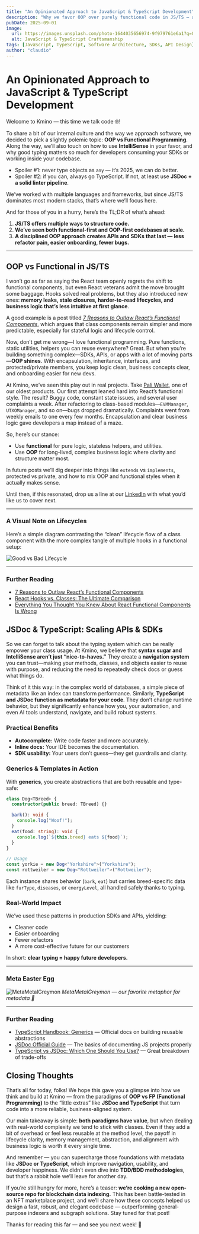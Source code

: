 ```yaml
---
title: "An Opinionated Approach to JavaScript & TypeScript Development"
description: "Why we favor OOP over purely functional code in JS/TS — and how inheritance, typing, and JSDoc make APIs and SDKs scalable, maintainable, and future-proof."
pubDate: 2025-09-01
image:
  url: https://images.unsplash.com/photo-1644035656974-9f979761e6a1?q=80&w=1932&auto=format&fit=crop&ixlib=rb-4.1.0&ixid=M3wxMjA3fDB8MHxwaG90by1wYWdlfHx8fGVufDB8fHx8fA%3D%3D
  alt: JavaScript & TypeScript Craftsmanship
tags: [JavaScript, TypeScript, Software Architecture, SDKs, API Design]
author: "claudio"
---
```


# An Opinionated Approach to JavaScript & TypeScript Development

Welcome to Kmino — this time we talk code 🤓!

To share a bit of our internal culture and the way we approach software, we decided to pick a slightly polemic topic: **OOP vs Functional Programming**. Along the way, we’ll also touch on how to use **IntelliSense** in your favor, and why good typing matters so much for developers consuming your SDKs or working inside your codebase.

- Spoiler #1: never type objects as `any` — it’s 2025, we can do better.  
- Spoiler #2: if you can, always go TypeScript. If not, at least use **JSDoc + a solid linter pipeline**.

We’ve worked with multiple languages and frameworks, but since JS/TS dominates most modern stacks, that’s where we’ll focus here.

And for those of you in a hurry, here’s the TL;DR of what’s ahead:

1. **JS/TS offers multiple ways to structure code.**
2. **We’ve seen both functional-first and OOP-first codebases at scale.**
3. **A disciplined OOP approach creates APIs and SDKs that last — less refactor pain, easier onboarding, fewer bugs.**

---

## OOP vs Functional in JS/TS

I won’t go as far as saying the React team openly regrets the shift to functional components, but even React veterans admit the move brought some baggage. Hooks solved real problems, but they also introduced new ones: **memory leaks, stale closures, harder-to-read lifecycles, and business logic that’s less intuitive at first glance**.

A good example is a post titled [_7 Reasons to Outlaw React’s Functional Components_](https://medium.com/%40housecor/7-reasons-to-outlaw-reacts-functional-components-ff5b5ae09b7c), which argues that class components remain simpler and more predictable, especially for stateful logic and lifecycle control.

Now, don’t get me wrong—I love functional programming. Pure functions, static utilities, helpers you can reuse everywhere? Great. But when you’re building something complex—SDKs, APIs, or apps with a lot of moving parts—**OOP shines**. With encapsulation, inheritance, interfaces, and protected/private members, you keep logic clean, business concepts clear, and onboarding easier for new devs.

At Kmino, we’ve seen this play out in real projects. Take [Pali Wallet](https://paliwallet.com), one of our oldest products. Our first attempt leaned hard into React’s functional style. The result? Buggy code, constant state issues, and several user complaints a week. After refactoring to class-based modules—`EVMManager`, `UTXOManager`, and so on—bugs dropped dramatically. Complaints went from weekly emails to one every few months. Encapsulation and clear business logic gave developers a map instead of a maze.

So, here’s our stance:

- Use **functional** for pure logic, stateless helpers, and utilities.
- Use **OOP** for long-lived, complex business logic where clarity and structure matter most.

In future posts we’ll dig deeper into things like `extends` vs `implements`, protected vs private, and how to mix OOP and functional styles when it actually makes sense.

Until then, if this resonated, drop us a line at our [LinkedIn](https://www.linkedin.com/company/kminotech/) with what you’d like us to cover next.

---

### A Visual Note on Lifecycles

Here’s a simple diagram contrasting the “clean” lifecycle flow of a class component with the more complex tangle of multiple hooks in a functional setup:

![Good vs Bad Lifecycle](https://tse1.mm.bing.net/th/id/OIP.jAViMR_YHf5dMVmhrpVKLAHaGp?pid=Api)

---

### Further Reading

- [7 Reasons to Outlaw React’s Functional Components](https://medium.com/%40housecor/7-reasons-to-outlaw-reacts-functional-components-ff5b5ae09b7c)
- [React Hooks vs. Classes: The Ultimate Comparison](https://www.bitovi.com/blog/react-hooks-vs-classes-the-ultimate-comparison)
- [Everything You Thought You Knew About React Functional Components Is Wrong](https://medium.com/codex/everything-you-thought-you-knew-about-react-functional-components-is-wrong-baf2dfc4f6f)

## JSDoc & TypeScript: Scaling APIs & SDKs

So we can forget to talk about the typing system which can be really empower your class usage. At Kmino, we believe that **syntax sugar and IntelliSense aren’t just “nice-to-haves.”** They create a **navigation system** you can trust—making your methods, classes, and objects easier to reuse with purpose, and reducing the need to repeatedly check docs or guess what things do.

Think of it this way: in the complex world of databases, a simple piece of metadata like an index can transform performance. Similarly, **TypeScript and JSDoc function as metadata for your code**. They don’t change runtime behavior, but they significantly enhance how you, your automation, and even AI tools understand, navigate, and build robust systems.

### Practical Benefits

- **Autocomplete:** Write code faster and more accurately.
- **Inline docs:** Your IDE becomes the documentation.
- **SDK usability:** Your users don’t guess—they get guardrails and clarity.

### Generics & Templates in Action

With **generics**, you create abstractions that are both reusable and type-safe:

```ts
class Dog<TBreed> {
  constructor(public breed: TBreed) {}

  bark(): void {
    console.log("Woof!");
  }
  eat(food: string): void {
    console.log(`${this.breed} eats ${food}`);
  }
}

// Usage
const yorkie = new Dog<"Yorkshire">("Yorkshire");
const rottweiler = new Dog<"Rottweiler">("Rottweiler");
```

Each instance shares behavior (`bark`, `eat`) but carries breed-specific data like `furType`, `diseases`, or `energyLevel`, all handled safely thanks to typing.

### Real-World Impact

We’ve used these patterns in production SDKs and APIs, yielding:

- Cleaner code
- Easier onboarding
- Fewer refactors
- A more cost-effective future for our customers

In short: **clear typing = happy future developers.**

---

### Meta Easter Egg

![MetaMetalGreymon](https://tse3.mm.bing.net/th/id/OIP.lDe069Q6vjWxUDFO0wOCrgHaGl?pid=Api)
_MetaMetalGreymon — our favorite metaphor for metadata 🦖_

---

### Further Reading

- [TypeScript Handbook: Generics](https://www.typescriptlang.org/docs/handbook/2/generics.html) — Official docs on building reusable abstractions
- [JSDoc Official Guide](https://jsdoc.app/about-getting-started.html) — The basics of documenting JS projects properly
- [TypeScript vs JSDoc: Which One Should You Use?](https://blog.logrocket.com/typescript-vs-jsdoc/) — Great breakdown of trade-offs

## Closing Thoughts

That’s all for today, folks! We hope this gave you a glimpse into how we think and build at Kmino — from the paradigms of **OOP vs FP (Functional Programming)** to the “little extras” like **JSDoc and TypeScript** that turn code into a more reliable, business-aligned system.

Our main takeaway is simple: **both paradigms have value**, but when dealing with real-world complexity we tend to stick with classes. Even if they add a bit of overhead or feel less reusable at the method level, the payoff in lifecycle clarity, memory management, abstraction, and alignment with business logic is worth it every single time.

And remember — you can supercharge those foundations with metadata like **JSDoc or TypeScript**, which improve navigation, usability, and developer happiness. We didn’t even dive into **TDD/BDD methodologies**, but that’s a rabbit hole we’ll leave for another day. 

If you’re still hungry for more, here’s a teaser: **we’re cooking a new open-source repo for blockchain data indexing.** This has been battle-tested in an NFT marketplace project, and we’ll share how these concepts helped us design a fast, robust, and elegant codebase — outperforming general-purpose indexers and subgraph solutions. Stay tuned for that post!

Thanks for reading this far — and see you next week! 🚀
